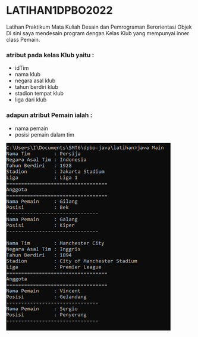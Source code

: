 # LATIHAN1DPBO2022
Latihan Praktikum Mata Kuliah Desain dan Pemrograman Berorientasi Objek
Di sini saya mendesain program dengan Kelas Klub yang mempunyai inner class Pemain.
### atribut pada kelas Klub yaitu :
- idTim
- nama klub
- negara asal klub
- tahun berdiri klub
- stadion tempat klub
- liga dari klub


### adapun atribut Pemain ialah :
- nama pemain
- posisi pemain dalam tim


![output java](https://github.com/fialif/LATIHAN1DPBO2022/blob/main/Java/Latihan.png?raw=true)
